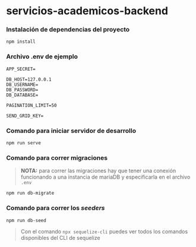 # servicios-academicos-backend

### Instalación de dependencias del proyecto
```
npm install
```
### Archivo .env de ejemplo
```
APP_SECRET=

DB_HOST=127.0.0.1
DB_USERNAME=
DB_PASSWORD=
DB_DATABASE=

PAGINATION_LIMIT=50

SEND_GRID_KEY=
```

### Comando para iniciar servidor de desarrollo
```
npm run serve
```

### Comando para correr migraciones
> **NOTA:** para correr las migraciones hay que tener una conexión funcionando a una instancia de mariaDB y especificarla en el archivo `.env`

```
npm run db-migrate
```

### Comando para correr los *seeders*
```
npm run db-seed
```

> Con el comando `npx sequelize-cli` puedes ver todos los comandos disponibles del CLI de sequelize
